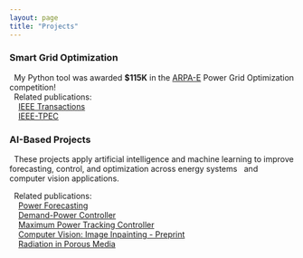 ```yaml
---
layout: page
title: "Projects"
---
```


<h3 style="text-align: left;">Smart Grid Optimization</h3>

&nbsp;&nbsp;My Python tool was awarded **$115K** in the <a href="https://gocompetition.energy.gov/" target="_blank">ARPA-E</a>  Power Grid Optimization competition! <br>
&nbsp;&nbsp;Related publications: <br>
&nbsp;&nbsp;&nbsp;&nbsp;<a href="https://hssharadga.github.io/assets/IEEE_TIA.pdf" target="_blank">IEEE Transactions</a>  <br>
&nbsp;&nbsp;&nbsp;&nbsp;<a href="https://hssharadga.github.io/assets/IEEE_TPEC.pdf" target="_blank">IEEE-TPEC</a> 


<h3 style="text-align: left;">AI-Based Projects</h3>
<!-- &nbsp;&nbsp;Explore my work through a
<a href="https://github.com/hssharadga/Sizing-and-Scheduling-PV-Battery" target="_blank">GitHub library</a>. -->
&nbsp;&nbsp;These projects apply artificial intelligence and machine learning to improve forecasting, control, and optimization across energy systems
&nbsp;&nbsp;and computer vision applications. 

&nbsp;&nbsp;Related publications: <br>
&nbsp;&nbsp;&nbsp;&nbsp;<a href="https://www.sciencedirect.com/science/article/abs/pii/S0960148119320038" target="_blank">Power Forecasting</a> <br>
&nbsp;&nbsp;&nbsp;&nbsp;<a href="https://ieeexplore.ieee.org/abstract/document/8839823" target="_blank">Demand-Power Controller</a>  <br>
&nbsp;&nbsp;&nbsp;&nbsp;<a href="https://www.mdpi.com/2071-1050/16/3/1021" target="_blank">Maximum Power Tracking Controller</a>  <br>
&nbsp;&nbsp;&nbsp;&nbsp;<a href="https://ssrn.com/abstract=5337189" target="_blank">Computer Vision: Image Inpainting - Preprint</a>  <br>
&nbsp;&nbsp;&nbsp;&nbsp;<a href="https://www.sciencedirect.com/science/article/abs/pii/S0017931021007717" target="_blank">Radiation in Porous Media</a>  <br>




<!-- [IEEE Transactions](https://hssharadga.github.io/assets/IEEE_TIA.pdf) <br>
[IEEE- TPEC](https://hssharadga.github.io/assets/IEEE_TPEC.pdf) -->

<!-- <a href="https://raw.githubusercontent.com/hssharadga/hssharadga.github.io/main/assets/IEEE_TPEC.pdf" target="_blank">IEEE-TPEC</a>   -->
<!-- [IEEE Transactions](https://raw.githubusercontent.com/hssharadga/hssharadga.github.io/main/assets/IEEE_TIA.pdf) -->
<!-- [IEEE-TPEC](https://raw.githubusercontent.com/hssharadga/hssharadga.github.io/main/assets/IEEE_TPEC.pdf) --> 
